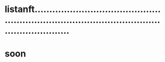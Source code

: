 # listanft......................................................................................................................
# soon
